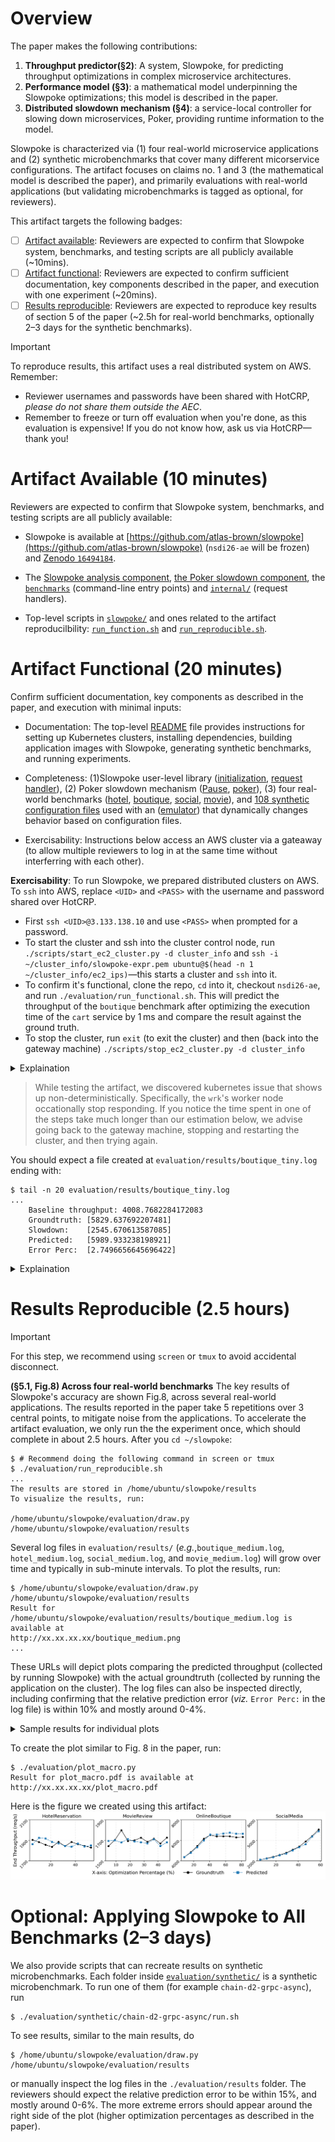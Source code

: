 # Overview

The paper makes the following contributions:

1. **Throughput predictor(§2)**: A system, Slowpoke, for predicting throughput optimizations in complex microservice architectures.
2. **Performance model (§3)**: a mathematical model underpinning the Slowpoke optimizations; this model is described in the paper.
3. **Distributed slowdown mechanism (§4)**: a service-local controller for slowing down microservices, Poker, providing runtime information to the model.

Slowpoke is characterized via (1) four real-world microservice applications and (2) synthetic microbenchmarks that cover many different micorservice configurations. The artifact focuses on claims no. 1 and 3 (the mathematical model is described the paper), and primarily evaluations with real-world applications (but validating microbenchmarks is tagged as optional, for reviewers).

This artifact targets the following badges:

* [ ] [Artifact available](#artifact-available): Reviewers are expected to confirm that Slowpoke system, benchmarks, and testing scripts are all publicly available (~10mins).
* [ ] [Artifact functional](#artifact-functional): Reviewers are expected to confirm sufficient documentation, key components described in the paper, and execution with one experiment (~20mins).
* [ ] [Results reproducible](#results-reproducible): Reviewers are expected to reproduce key results of section 5 of the paper (~2.5h for real-world benchmarks, optionally 2–3 days for the synthetic benchmarks).

> [!IMPORTANT]
> To reproduce results, this artifact uses a real distributed system on AWS. Remember:
> * Reviewer usernames and passwords have been shared with HotCRP, *please do not share them outside the AEC*.
> * Remember to freeze or turn off evaluation when you're done, as this evaluation is expensive! If you do not know how, ask us via HotCRP—thank you!

# Artifact Available (10 minutes)

Reviewers are expected to confirm that Slowpoke system, benchmarks, and testing scripts are all publicly available:

* Slowpoke is available at [https://github.com/atlas-brown/slowpoke](https://github.com/atlas-brown/slowpoke) (`nsdi26-ae` will be frozen) and [Zenodo `16494184`](https://zenodo.org/records/16494184).

* The [Slowpoke analysis component](app/pkg/slowpoke), [the Poker slowdown component](src/poker/poker.c), the [`benchmarks`](app/cmd/) (command-line entry points) and [`internal/`](app/inernal) (request handlers).

* Top-level scripts in [`slowpoke/`](slowpoke) and ones related to the artifact reproducilbility: [`run_function.sh`](evaluation/run_functional.sh) and [`run_reproducible.sh`](evaluation/run_reproducible.sh).

# Artifact Functional (20 minutes)

Confirm sufficient documentation, key components as described in the paper, and execution with minimal inputs:

* Documentation: The top-level [README](README.md) file provides instructions for setting up Kubernetes clusters, installing dependencies, building application images with Slowpoke, generating synthetic benchmarks, and running experiments.
 
* Completeness: (1)Slowpoke user-level library ([initialization](app/pkg/slowpoke/utils.go), [request handler](app/pkg/wrapper/wrappers.go)), (2) Poker slowdown mechanism ([Pause](app/pkg/slowpoke/pause.go), [poker](src/poker/poker.c)), (3) four real-world benchmarks 
([hotel](https://github.com/delimitrou/DeathStarBench/tree/master/hotelReservation), 
 [boutique](https://github.com/GoogleCloudPlatform/microservices-demo),
 [social](https://github.com/delimitrou/DeathStarBench/tree/master/socialNetwork), 
 [movie](https://github.com/delimitrou/DeathStarBench/tree/master/mediaMicroservices)), and [108 synthetic configuration files](evaluation/synthetic/) used with an ([emulator](app/cmd/synthetic/service)) that dynamically changes behavior based on configuration files.
 
* Exercisability: Instructions below access an AWS cluster via a gateaway (to allow multiple reviewers to log in at the same time without interferring with each other).

**Exercisability**: To run Slowpoke, we prepared distributed clusters on AWS. To `ssh` into AWS, replace `<UID>` and  `<PASS>` with the username and password shared over HotCRP. 
* First `ssh <UID>@3.133.138.10` and use `<PASS>` when prompted for a password.
* To start the cluster and ssh into the cluster control node, run `./scripts/start_ec2_cluster.py -d cluster_info` and `ssh -i ~/cluster_info/slowpoke-expr.pem ubuntu@$(head -n 1 ~/cluster_info/ec2_ips)`—this starts a cluster and `ssh` into it.
* To confirm it's functional, clone the repo, `cd` into it, checkout `nsdi26-ae`, and run `./evaluation/run_functional.sh`. This will predict the throughput of the `boutique` benchmark after optimizing the execution time of the `cart` service by 1 ms and compare the result against the ground truth.
* To stop the cluster, run `exit` (to exit the cluster) and then (back into the gateway machine) `./scripts/stop_ec2_cluster.py -d cluster_info`

<details>
 <summary>Explaination</summary>

The cluster is already set up using scripts in this repo under [`scripts/setup/`](scripts/setup) (The cluster contains 2 AWS `m5.xlarge` and 12 `m5.large` EC2 instances. The public IPs of the EC2 machines will be stored in `~/cluster_info/ec2_ips`, first one is the kubernetes control node, the second one is worker node that runs the workload generator, the rest are worker nodes that run the services in each benchmark.

</details>

> While testing the artifact, we discovered kubernetes issue that shows up non-deterministically. Specifically, the `wrk`'s worker node occationally stop responding. If you notice the time spent in one of the steps take much longer than our estimation below, we advise going back to the gateway machine, stopping and restarting the cluster, and then trying again.

You should expect a file created at `evaluation/results/boutique_tiny.log` ending with:
```console
$ tail -n 20 evaluation/results/boutique_tiny.log
...
    Baseline throughput: 4008.7682284172083
    Groundtruth: [5829.637692207481]
    Slowdown:    [2545.670613587085]
    Predicted:   [5989.933238198921]
    Error Perc:  [2.7496656645696422]
```

<details>
 <summary>Explaination</summary>

`./evaluation/run_functional.sh` runs [`./evaluation/boutique/run-boutique-tiny.sh`](evaluation/boutique/run-boutique-tiny.sh), which runs the main testing script with appropriate arguments

</details>

# Results Reproducible (2.5 hours)

> [!IMPORTANT]
> For this step, we recommend using `screen` or `tmux` to avoid accidental disconnect.

**(§5.1, Fig.8) Across four real-world benchmarks**
The key results of Slowpoke's accuracy are shown Fig.8, across several real-world applications. The results reported in the paper take 5 repetitions over 3 central points, to mitigate noise from the applications. To accelerate the artifact evaluation, we only run the the experiment once, which should complete in about 2.5 hours. After you `cd ~/slowpoke`:

```console
$ # Recommend doing the following command in screen or tmux
$ ./evaluation/run_reproducible.sh
...
The results are stored in /home/ubuntu/slowpoke/results
To visualize the results, run: 

/home/ubuntu/slowpoke/evaluation/draw.py /home/ubuntu/slowpoke/evaluation/results
```

Several log files in `evaluation/results/` (_e.g._,`boutique_medium.log`, `hotel_medium.log`, `social_medium.log`, and `movie_medium.log`) will grow over time and typically in sub-minute intervals. To plot the results, run:

```console
$ /home/ubuntu/slowpoke/evaluation/draw.py /home/ubuntu/slowpoke/evaluation/results
Result for /home/ubuntu/slowpoke/evaluation/results/boutique_medium.log is available at
http://xx.xx.xx.xx/boutique_medium.png
...
```

These URLs will depict plots comparing the predicted throughput (collected by running Slowpoke) with the actual groundtruth (collected by running the application on the cluster). The log files can also be inspected directly, including confirming that the relative prediction error (_viz._ `Error Perc:` in the log file) is within 10% and mostly around 0-4%. 

<details>
 <summary>
  Sample results for individual plots
 </summary>
 
We did a run on the same environment and the results are stored in [`sample_output/`](evaluation/sample_output)

Boutique

![boutique](evaluation/sample_output/boutique_medium.png)

Movie

![movie](evaluation/sample_output/movie_medium.png)

Hotel

![hotel](evaluation/sample_output/hotel_medium.png)

Social

![social](evaluation/sample_output/social_medium.png)
</details>

To create the plot similar to Fig. 8 in the paper, run:

```console
$ ./evaluation/plot_macro.py
Result for plot_macro.pdf is available at
http://xx.xx.xx.xx/plot_macro.pdf
```

Here is the figure we created using this artifact:
![Sample macro](evaluation/sample_output/plot_macro.png)

# Optional: Applying Slowpoke to All Benchmarks (2–3 days)

We also provide scripts that can recreate results on synthetic microbenchmarks. Each folder inside [`evaluation/synthetic/`](evaluation/synthetic) is a synthetic microbenchmark. To run one of them (for example `chain-d2-grpc-async`), run 

```console
$ ./evaluation/synthetic/chain-d2-grpc-async/run.sh
```

To see results, similar to the main results, do 

```console
$ /home/ubuntu/slowpoke/evaluation/draw.py /home/ubuntu/slowpoke/evaluation/results
```

or manually inspect the log files in the `./evaluation/results` folder. The reviewers should expect the relative prediction error to be within 15%, and mostly around 0-6%. The more extreme errors should appear around the right side of the plot (higher optimization percentages as described in the paper).
